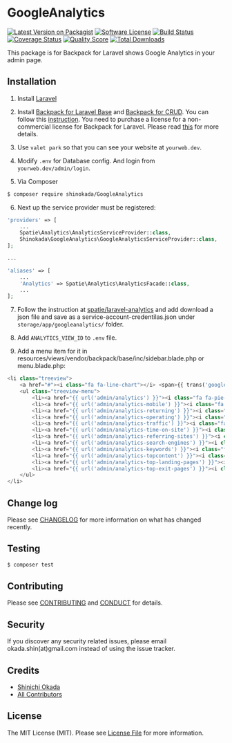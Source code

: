 # GoogleAnalytics

[![Latest Version on Packagist][ico-version]](https://packagist.org/packages/shinokada/googleanalytics)
[![Software License][ico-license]](LICENSE.md)
[![Build Status][ico-travis]][link-travis]
[![Coverage Status][ico-scrutinizer]][link-scrutinizer]
[![Quality Score][ico-code-quality]][link-code-quality]
[![Total Downloads][ico-downloads]](https://github.com/shinokada/GoogleAnalytics)

This package is for Backpack for Laravel shows Google Analytics in your admin page.


## Installation

1. Install [Laravel](https://laravel.com/docs/5.4/installation)
2. Install [Backpack for Laravel Base](https://github.com/Laravel-Backpack/Base) and [Backpack for CRUD](https://github.com/Laravel-Backpack/CRUD). You can follow this [instruction](https://laravel-backpack.readme.io/docs/install-on-laravel-54). You need to purchase a license for a non-commercial license for  Backpack for Laravel. Please read [this](https://backpackforlaravel.com/#pricing) for more details. 

3. Use `valet park` so that you can see your website at `yourweb.dev`.
4. Modify `.env` for Database config. And login from `yourweb.dev/admin/login`.



5. Via Composer

``` bash
$ composer require shinokada/GoogleAnalytics
```

6. Next up the service provider must be registered:

```php
'providers' => [
    ...
    Spatie\Analytics\AnalyticsServiceProvider::class,
    Shinokada\GoogleAnalytics\GoogleAnalyticsServiceProvider::class,
];

...

'aliases' => [
    ...
    'Analytics' => Spatie\Analytics\AnalyticsFacade::class,
    ...
];

```

7. Follow the instruction at [spatie/laravel-analytics](https://github.com/spatie/laravel-analytics) and add download a json file and save as a service-account-credentilas.json under `storage/app/googleanalytics/` folder.

8. Add `ANALYTICS_VIEW_ID` to `.env` file.

9. Add a menu item for it in resources/views/vendor/backpack/base/inc/sidebar.blade.php or menu.blade.php:

```php
<li class="treeview">
    <a href="#"><i class="fa fa-line-chart"></i> <span>{{ trans('googleanalytics::googleanalytics.analytics') }}</span> <i class="fa fa-angle-left pull-right"></i></a>
    <ul class="treeview-menu">
        <li><a href="{{ url('admin/analytics') }}"><i class="fa fa-pie-chart"></i> <span>{{ trans('googleanalytics::googleanalytics.analyticsbasic') }}</span></a></li>
        <li><a href="{{ url('admin/analytics-mobile') }}"><i class="fa fa-table"></i> <span>{{ trans('googleanalytics::googleanalytics.mobile-traffic') }}</span></a></li>
        <li><a href="{{ url('admin/analytics-returning') }}"><i class="fa fa-table"></i> <span>{{ trans('googleanalytics::googleanalytics.returningsessions') }}</span></a></li>
        <li><a href="{{ url('admin/analytics-operating') }}"><i class="fa fa-table"></i> <span>{{ trans('googleanalytics::googleanalytics.operatingsystem') }}</span></a></li>
        <li><a href="{{ url('admin/analytics-traffic') }}"><i class="fa fa-table"></i> <span>{{ trans('googleanalytics::googleanalytics.trafficsources') }}</span></a></li>
        <li><a href="{{ url('admin/analytics-time-on-site') }}"><i class="fa fa-table"></i> <span>{{ trans('googleanalytics::googleanalytics.timeonsite') }}</span></a></li>
        <li><a href="{{ url('admin/analytics-referring-sites') }}"><i class="fa fa-table"></i> <span>{{ trans('googleanalytics::googleanalytics.referringsites') }}</span></a></li>
        <li><a href="{{ url('admin/analytics-search-engines') }}"><i class="fa fa-table"></i> <span>{{ trans('googleanalytics::googleanalytics.searchengines') }}</span></a></li>
        <li><a href="{{ url('admin/analytics-keywords') }}"><i class="fa fa-table"></i> <span>{{ trans('googleanalytics::googleanalytics.keywords') }}</span></a></li>
        <li><a href="{{ url('admin/analytics-topcontent') }}"><i class="fa fa-table"></i> <span>{{ trans('googleanalytics::googleanalytics.topcontent') }}</span></a></li>
        <li><a href="{{ url('admin/analytics-top-landing-pages') }}"><i class="fa fa-table"></i> <span>{{ trans('googleanalytics::googleanalyt.toplandingpages') }}</span></a></li>
        <li><a href="{{ url('admin/analytics-top-exit-pages') }}"><i class="fa fa-table"></i> <span>{{ trans('googleanalytics::googleanalyt.topexitpages') }}</span></a></li>
    </ul>
</li>
```


## Change log

Please see [CHANGELOG](CHANGELOG.md) for more information on what has changed recently.

## Testing

``` bash
$ composer test
```

## Contributing

Please see [CONTRIBUTING](CONTRIBUTING.md) and [CONDUCT](CONDUCT.md) for details.

## Security

If you discover any security related issues, please email okada.shin(at)gmail.com instead of using the issue tracker.

## Credits

- [Shinichi Okada][link-author]
- [All Contributors][link-contributors]

## License

The MIT License (MIT). Please see [License File](LICENSE.md) for more information.

[ico-version]: https://img.shields.io/packagist/v/shinokada/GoogleAnalytics.svg?style=flat-square
[ico-license]: https://img.shields.io/badge/license-MIT-brightgreen.svg?style=flat-square
[ico-travis]: https://img.shields.io/travis/shinokada/GoogleAnalytics/master.svg?style=flat-square
[ico-scrutinizer]: https://img.shields.io/scrutinizer/coverage/g/shinokada/GoogleAnalytics.svg?style=flat-square
[ico-code-quality]: https://img.shields.io/scrutinizer/g/shinokada/GoogleAnalytics.svg?style=flat-square
[ico-downloads]: https://img.shields.io/packagist/dt/shinokada/GoogleAnalytics.svg?style=flat-square

[link-packagist]: https://packagist.org/packages/shinokada/GoogleAnalytics
[link-travis]: https://travis-ci.org/shinokada/GoogleAnalytics
[link-scrutinizer]: https://scrutinizer-ci.com/g/shinokada/GoogleAnalytics/code-structure
[link-code-quality]: https://scrutinizer-ci.com/g/shinokada/GoogleAnalytics
[link-downloads]: https://packagist.org/packages/shinokada/GoogleAnalytics
[link-author]: https://github.com/shinokada
[link-contributors]: ../../contributors
